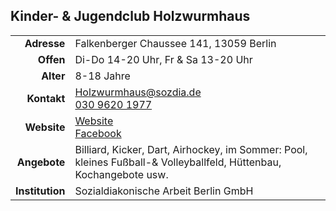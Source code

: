 ## Kinder- & Jugendclub Holzwurmhaus

|||
-:|:-
**Adresse** |     Falkenberger Chaussee 141, 13059 Berlin 
**Offen** |       Di-Do 14-20 Uhr, Fr & Sa 13-20 Uhr
**Alter** |       8-18 Jahre
**Kontakt** |     [Holzwurmhaus@sozdia.de](mailto:mikado@kietzfuerkids.deHolzwurmhaus@sozdia.de)<br><a href="tel:+493096201977">030 9620 1977</a>
**Website** |    <a target="_blank" href="http://www.sozdia.de/Wir-ueber-uns.1751.0.html">Website</a><br><a target="_blank" href="https://www.facebook.com/j.mann.lindner">Facebook</a>
**Angebote** |    Billiard, Kicker, Dart, Airhockey, im Sommer: Pool, kleines Fußball-& Volleyballfeld, Hüttenbau, Kochangebote usw.
**Institution** | Sozialdiakonische Arbeit Berlin GmbH



<div id="gmap"></div>
<script>window.onload = showMap()</script>
